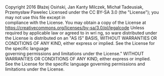 Copyright 2016 Błażej Osiński, Jan Kanty Milczek, Michał Tadeusiak, Przemysław Pawelec
Licensed under the CC BY-SA 3.0 (the "License"); you may not use this file except in  
compliance with the License. You may obtain a copy of the License at 
https://creativecommons.org/licenses/by-sa/3.0/pl/legalcode
Unless required by applicable law or agreed to in wri ng, so ware distributed under the 
License is distributed on an "AS IS" BASIS, WITHOUT WARRANTIES OR CONDITIONS 
OF ANY KIND, either express or implied. See the License for the specific language  
governing permissions and limitations under the License." WITHOUT WARRANTIES OR 
CONDITIONS OF ANY KIND, either express or implied. See the License for the specific 
language governing permissions and limitations under the License. 
